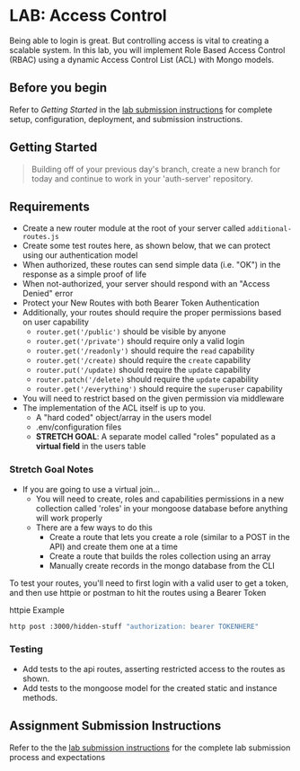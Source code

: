 # LAB: Access Control

Being able to login is great. But controlling access is vital to creating a scalable system. In this lab, you will implement Role Based Access Control (RBAC) using a dynamic Access Control List (ACL) with Mongo models.

## Before you begin

Refer to *Getting Started*  in the [lab submission instructions](../../../reference/submission-instructions/labs/README.md) for complete setup, configuration, deployment, and submission instructions.

## Getting Started

> Building off of your previous day's branch, create a new branch for today and continue to work in your 'auth-server' repository.

## Requirements

- Create a new router module at the root of your server called `additional-routes.js`
- Create some test routes here, as shown below, that we can protect using our authentication model
- When authorized, these routes can send simple data (i.e. "OK") in the response as a simple proof of life
- When not-authorized, your server should respond with an "Access Denied" error
- Protect your New Routes with both Bearer Token Authentication
- Additionally, your routes should require the proper permissions based on user capability
  - `router.get('/public')` should be visible by anyone
  - `router.get('/private')` should require only a valid login
  - `router.get('/readonly')` should require the `read` capability
  - `router.get('/create)` should require the `create` capability
  - `router.put('/update)` should require the `update` capability
  - `router.patch('/delete)` should require the `update` capability
  - `router.get('/everything')` should require the `superuser` capability
- You will need to restrict based on the given permission via middleware
- The implementation of the ACL itself is up to you.
  - A "hard coded" object/array in the users model
  - .env/configuration files
  - **STRETCH GOAL**: A separate model called "roles" populated as a **virtual field** in the users table

### Stretch Goal Notes

- If you are going to use a virtual join...
  - You will need to create, roles and capabilities permissions in a new collection called 'roles' in  your mongoose database before anything will work properly
  - There are a few ways to do this
    - Create a route that lets you create a role (similar to a POST in the API) and create them one at a time
    - Create a route that builds the roles collection using an array
    - Manually create records in the mongo database from the CLI

To test your routes, you'll need to first login with a valid user to get a token, and then use httpie or postman to hit the routes using a Bearer Token

httpie Example

```bash
http post :3000/hidden-stuff "authorization: bearer TOKENHERE"
```

### Testing

- Add tests to the api routes, asserting restricted access to the routes as shown.
- Add tests to the mongoose model for the created static and instance methods.

## Assignment Submission Instructions

Refer to the the [lab submission instructions](../../../reference/submission-instructions/labs/README.md) for the complete lab submission process and expectations
